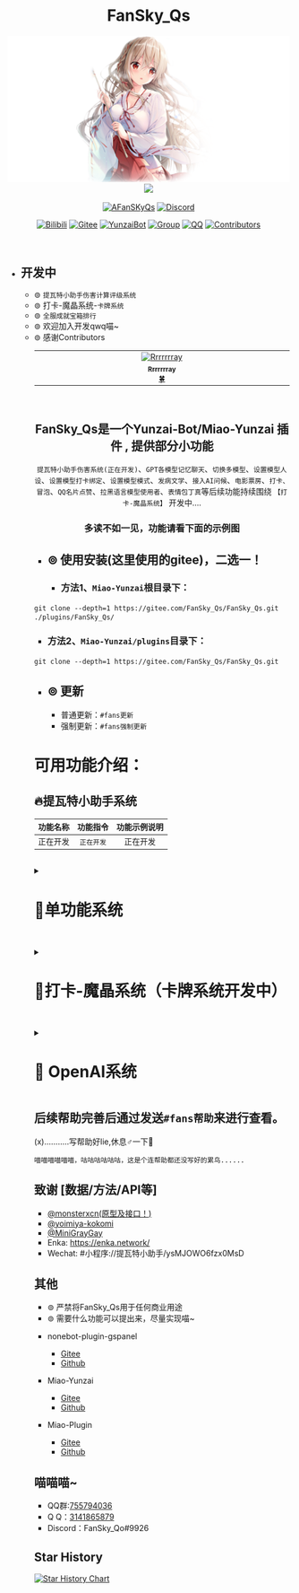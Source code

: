 <div align="center">
<h1>FanSky_Qs</h1>
<!--   <img src="https://i.imgtg.com/2023/02/11/cmxuS.png" alt="BgImg"> -->
  <img src="https://raw.githubusercontent.com/AFanSKyQs/AFanSKyQs/main/acg.png" alt="BgImg">
  </a>
<br><img src="https://count.getloli.com/get/@:fansky_qs?theme=asoul" /> <br>

[![AFanSKyQs](https://img.shields.io/badge/GitHub_AFanSKyQs-yellowgreen?logo=github)](https://github.com/AFanSKyQs)
[![Discord](https://img.shields.io/badge/Discord_FanSky_Qo-blueviolet?logo=discord)](https://twitter.com/lilianlee90/)
<!-- [![GitHub](https://img.shields.io/badge/GitHub-FanSky_Qs-black?style=flat-square&logo=github)](https://github.com/AFanSKyQs/FanSky_Qs) -->
[![Bilibili](https://img.shields.io/badge/Bilibili_繁星灬守护-ff69b4?logo=bilibili)](https://space.bilibili.com/400618772)
[![Gitee](https://img.shields.io/badge/Gitee？那是什么鸭~-blueviolet?style=flat-square&logo=gitee)](https://gitee.com/FanSky_Qs)
[![YunzaiBot](https://img.shields.io/badge/Yunzai-v3.0.0-9cf?style=flat-square&logo=dependabot)](https://gitee.com/Le-niao/Yunzai-Bot) [![Group](https://img.shields.io/badge/Q群-755794036-red?style=flat-square&logo=GroupMe&logoColor=important)](https://jq.qq.com/?_wv=1027&k=I2HCxKdM) [![QQ](https://img.shields.io/badge/QQ-3141865879-success?style=flat-square&logo=tencent-qq)](https://res.abeim.cn/api/qq/?qq=3141865879) 
[![Contributors](https://img.shields.io/badge/Contributors-2-orange.svg?style=flat-square)](#Cntributors)
</div>

<br>

* ## 开发中
   - ⊚ `提瓦特小助手伤害计算评级系统`
   - ⊚ 打卡-魔晶系统-`卡牌系统`
   - ⊚ `全服成就宝箱排行`
   - ⊚ 欢迎加入开发qwq喵~
   - ⊚ 感谢Contributors<table>
  <tbody>
    <tr>
      <td align="center" valign="top" width="16%"><a href="https://github.com/Rrrrrrray"><img src="https://avatars.githubusercontent.com/u/28804884?v=4?s=100" width="110px;" alt="Rrrrrrray"/><br /><sub><b>Rrrrrrray</b></sub></a><br /><a href="https://github.com/AFanSKyQs/FanSky_Qs/commits?author=Rrrrrrray" title="Code">🍀</a></td>
<!--       <td align="center" valign="top" width="16%"><a href="https://github.com/AFanSKyQs"><img src="https://avatars.githubusercontent.com/u/59954030?v=4?s=100" width="100px;" alt="AFanSKyQs"/><br /><sub><b>AFanSKyQs</b></sub></a><br /><a href="https://github.com/AFanSKyQs/FanSky_Qs/commits?author=AFanSKyQs" title="Code">🍀</a></td> -->
<!--       </tr> -->
  </tbody>
</table>


<br>

<div align="center">
  <h2>FanSky_Qs是一个Yunzai-Bot/Miao-Yunzai 插件 , 提供部分小功能</h2>

`提瓦特小助手伤害系统(正在开发)`、`GPT各模型记忆聊天`、`切换多模型`、`设置模型人设`、`设置模型打卡绑定`、`设置模型模式`、`发病文学`、`接入AI问候`、`电影票房`、`打卡、冒泡`、`QQ名片点赞`、`拉黑语言模型使用者`、`表情包丁真`等后续功能持续围绕 `【打卡-魔晶系统】` 开发中....
  
  </div>


<div align="center">
<h3>多读不如一见，功能请看下面的示例图</h3>
  </div>
  
  ##
  
* ## ⊚  使用安装(这里使用的gitee)，二选一！
  - ### 方法1、`Miao-Yunzai`根目录下：
```
git clone --depth=1 https://gitee.com/FanSky_Qs/FanSky_Qs.git ./plugins/FanSky_Qs/
```
  - ### 方法2、`Miao-Yunzai/plugins`目录下：
```
git clone --depth=1 https://gitee.com/FanSky_Qs/FanSky_Qs.git
```



* ## ⊚  更新
  - 普通更新：`#fans更新`
  - 强制更新：`#fans强制更新`

<h1>可用功能介绍：</h1>

<div align="left">
  <h2>🔥提瓦特小助手系统</h2>
  
| 功能名称  | 功能指令 |功能示例说明 |
| :-------------: | :-------------: |:-------------: |
| 正在开发 | `正在开发`|正在开发|
    
 </div>
 
 ##

<div align="left">
  
<!--   <h1>🌟单功能系统</h1> -->
  
   
  <details>
    <summary>
      <h1>🌟单功能系统</h1>
<!--     <h2>点击展开查看单功能系统</h2> -->
    </summary>
<!--    <div> -->
  
| 功能名称  | 功能指令 |功能示例说明 |
| :-------------: | :-------------: |:-------------: |
| ✨电影票房  | `猫眼票房`、`电影票房`  | ![电影票房压缩](https://user-images.githubusercontent.com/59954030/224909906-8b4756e0-dc76-4be8-b7fa-edf989cc28d6.png)|
| 🔥机器人对你发病  | `发电`,或者直接艾特机器人`不加任何话，即空消息`  | ![发病压缩](https://user-images.githubusercontent.com/59954030/224910000-884d6a3c-a693-4878-b704-c633ef69616a.png)|
| 🌱一眼丁真  | `一眼丁真`、`遗言丁真`..等  | ![一眼丁真压缩](https://user-images.githubusercontent.com/59954030/224910023-34e717b4-aa61-41c1-a2e8-1f4f68fc9535.png)|
| 💐 点赞  | `点赞`、`赞我` | 有点赞卡片、需要加好友才能点上赞噢喵~<br>![点赞压缩](https://user-images.githubusercontent.com/59954030/224924192-eccb51c0-0d6f-4379-a6b8-81caff88f41b.png)|
|🌟派蒙的星光考察（感觉每人玩，先咕咕了） | `派蒙的星光考察`、`星光考察`,`猜+角色` | |
     
     
  
<!--   </div> -->
<!--     </details> -->
 </div>
 
##

<div align="left">
<!--   <h1>🍁打卡-魔晶系统（卡牌系统开发中）</h1> -->
  
<!-- ### 目前仅记录魔晶值与部分信息，后续将开发联动魔晶的`卡牌系统` -->
  <details>
    <summary><h1>🍁打卡-魔晶系统（卡牌系统开发中）</h1></summary>
<!--     <summary><h2>点击展开查看打卡系统</h2></summary> -->
    
| 功能名称 | 功能指令？ |功能示例说明 |
| ------------- | ------------- |:-------------: |
| 打卡  | `打卡`、`冒泡`  |![打卡图1压缩](https://user-images.githubusercontent.com/59954030/224912018-1fb61980-ddd3-4341-a195-9e98042a05bb.png)<br>![打卡图压缩](https://user-images.githubusercontent.com/59954030/224912447-e22e0475-18e4-4b69-a61b-cdb1a9a335e1.png)|
| 首次打卡时间  | `首次打卡时间`  | ![首次打卡时间压缩](https://user-images.githubusercontent.com/59954030/224911605-1c1f9c3a-534d-4483-84d5-6ad0f8636ec7.png)|
| 打卡用户总览  | `打卡统计` |![打卡统计压缩](https://user-images.githubusercontent.com/59954030/224911909-7cecf7ca-f238-438c-a536-a42565da4a59.png)|
  
<!--     </div> -->
  </details>
  </div>
 
##

<div align="left">
<!--   <h1> 🤯 OpenAI系统 </h1> -->
  
  <details>
    <summary>
      <h1> 🤯 OpenAI系统 </h1>
<!--       <h2>点击展开查看OpenAI系统</h2> -->
    </summary>
  
模型的使用:设置好你的`OpenAI_Key`以后，艾特机器人即可开始对话聊天<br>![S@QNXEP$V{2TY`Z@SNKQ8XL](https://user-images.githubusercontent.com/59954030/224913376-7a6a0ca0-9d5e-48c7-a687-8f85e6ac56c3.png)
  
  ### OpenAI的API只需要Clash开启任意非大陆节点即可，插件内设置了走Clash端口，有问题请入群艾特我一下，免费解决问题和提供一些东西[755794036](https://jq.qq.com/?_wv=1027&k=I2HCxKdM) 
 
| 功能名称 | 功能指令？ |功能示例说明 |
| ------------- | ------------- |------------- |
|  模型列表 | `语言模型列表`  | 查看所有语言`模型列表`，并且有切换提示<br> ![语言模型列表压缩](https://user-images.githubusercontent.com/59954030/224918129-6b0d664d-bf6a-497a-a7de-20b0af1e71e6.png)|
| 更换模型  | `更换语言模型`1、`切换语言模型`2  | 切换语言模型，不同模型回答等可能不一样，目前支持`1`、`2`俩种模型，`GPT3` 和 `GPT3.5`<br>![更换语言模型1压缩](https://user-images.githubusercontent.com/59954030/224918515-c3f71f57-2bd1-4b02-bf10-fb2efbf2c6e3.png)|
| 禁用某人使用OpenAI  | `拉黑语言模型`123456789  | `QQ：123456789`将不可用`OpenAI`对话 |
| 模型人设  | `设置模型人设`你是一只猫娘.....  | 将模型人设设置为你后面说的预设(`你是一只猫娘.....`)，每次切换人设会自动识别并重新开始记忆对话 |
|  模型模式 | `设置模型模式`1  | 模式1：每轮重置,`不记忆对话`、模式2：`记忆对话`，`每个人的记忆是单独的` |
| 模型联动打卡系统|`设置模型打卡`开启  | 与打卡的魔晶系统联动，每次对话`花费8魔晶`，无魔晶或无打卡会提示  |
| 早、中、晚问候|无需指令  | 设置了`OpenAI_key`后，群友发早、晚、早安...等所有问候词语都会`接入AI`，然后AI做出对问候的回复<br>![AI问候压缩](https://user-images.githubusercontent.com/59954030/224919065-3ca33e2d-5644-4c40-8f76-a87ce7f384fc.png)|
    
<!--     </details> -->
 </div>
 
 ##
 
## 后续帮助完善后通过发送`#fans帮助`来进行查看。

      
(x)...........写帮助好lie,休息♂一下🥝

    喵喵喵喵喵喵，咕咕咕咕咕咕，这是个连帮助都还没写好的累鸟......

## 致谢 [数据/方法/API等]
  - [@monsterxcn(原型及接口！)](https://github.com/monsterxcn)
  - [@yoimiya-kokomi](https://github.com/yoimiya-kokomi)
  - [@MiniGrayGay](https://github.com/MiniGrayGay)
  - Enka: https://enka.network/
  - Wechat: #小程序://提瓦特小助手/ysMJOWO6fzx0MsD

 

## 其他
  - ⊚ 严禁将FanSky_Qs用于任何商业用途
  - ⊚ 需要什么功能可以提出来，尽量实现喵~

* nonebot-plugin-gspanel
   - [Gitee](https://gitee.com/work-for-myself/nonebot-plugin-gspanel)
   - [Github](https://github.com/monsterxcn/nonebot-plugin-gspanel)
  
* Miao-Yunzai
   - [Gitee](https://gitee.com/yoimiya-kokomi/Miao-Yunzai)
   - [Github](https://github.com/yoimiya-kokomi/Miao-Yunzai)
* Miao-Plugin
   - [Gitee](https://github.com/yoimiya-kokomi/miao-plugin)
   - [Github](https://github.com/yoimiya-kokomi/miao-plugin)
  
## 喵喵喵~
  - QQ群:[755794036](https://jq.qq.com/?_wv=1027&k=I2HCxKdM)
  - Q Q：[3141865879](https://res.abeim.cn/api/qq/?qq=3141865879)
  - Discord：FanSky_Qo#9926

## Star History

[![Star History Chart](https://api.star-history.com/svg?repos=AFanSKyQs/FanSky_Qs&type=Date)](https://star-history.com/#AFanSKyQs/FanSky_Qs&Date)


